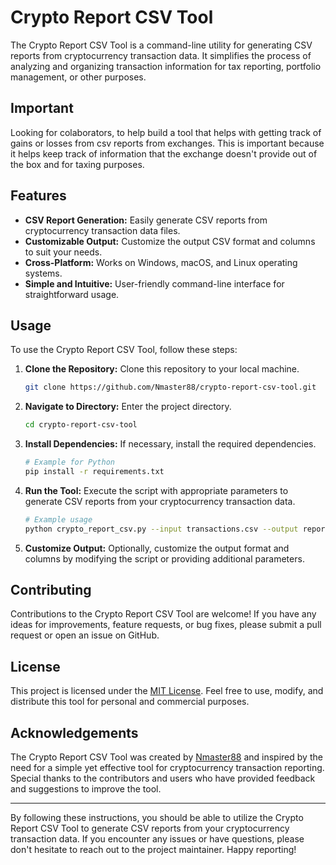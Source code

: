 # Crypto Report CSV Tool

The Crypto Report CSV Tool is a command-line utility for generating CSV reports from cryptocurrency transaction data. It simplifies the process of analyzing and organizing transaction information for tax reporting, portfolio management, or other purposes.

## Important

Looking for colaborators, to help build a tool that helps with getting track of gains or losses from csv reports from exchanges.
This is important because it helps keep track of information that the exchange doesn't provide out of the box and for taxing purposes.

## Features

- **CSV Report Generation:** Easily generate CSV reports from cryptocurrency transaction data files.
- **Customizable Output:** Customize the output CSV format and columns to suit your needs.
- **Cross-Platform:** Works on Windows, macOS, and Linux operating systems.
- **Simple and Intuitive:** User-friendly command-line interface for straightforward usage.

## Usage

To use the Crypto Report CSV Tool, follow these steps:

1. **Clone the Repository:** Clone this repository to your local machine.

   ```bash
   git clone https://github.com/Nmaster88/crypto-report-csv-tool.git
   ```

2. **Navigate to Directory:** Enter the project directory.

   ```bash
   cd crypto-report-csv-tool
   ```

3. **Install Dependencies:** If necessary, install the required dependencies.

   ```bash
   # Example for Python
   pip install -r requirements.txt
   ```

4. **Run the Tool:** Execute the script with appropriate parameters to generate CSV reports from your cryptocurrency transaction data.

   ```bash
   # Example usage
   python crypto_report_csv.py --input transactions.csv --output report.csv
   ```

5. **Customize Output:** Optionally, customize the output format and columns by modifying the script or providing additional parameters.

## Contributing

Contributions to the Crypto Report CSV Tool are welcome! If you have any ideas for improvements, feature requests, or bug fixes, please submit a pull request or open an issue on GitHub.

## License

This project is licensed under the [MIT License](LICENSE). Feel free to use, modify, and distribute this tool for personal and commercial purposes.

## Acknowledgements

The Crypto Report CSV Tool was created by [Nmaster88](https://github.com/Nmaster88) and inspired by the need for a simple yet effective tool for cryptocurrency transaction reporting. Special thanks to the contributors and users who have provided feedback and suggestions to improve the tool.

---

By following these instructions, you should be able to utilize the Crypto Report CSV Tool to generate CSV reports from your cryptocurrency transaction data. If you encounter any issues or have questions, please don't hesitate to reach out to the project maintainer. Happy reporting!
